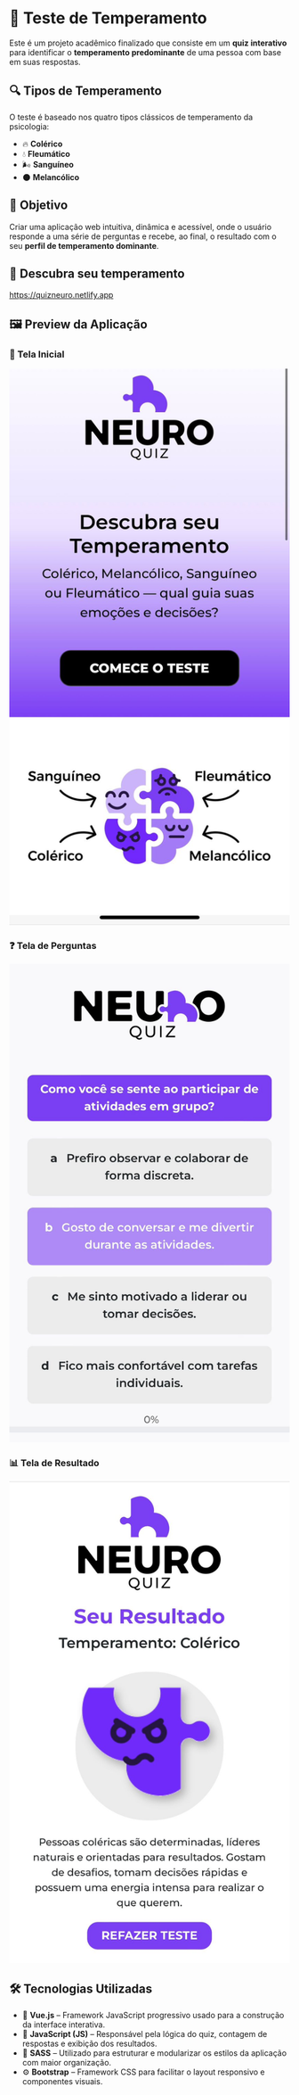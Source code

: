 # 🧠 Teste de Temperamento

Este é um projeto acadêmico finalizado que consiste em um **quiz interativo** para identificar o **temperamento predominante** de uma pessoa com base em suas respostas.



## 🔍 Tipos de Temperamento

O teste é baseado nos quatro tipos clássicos de temperamento da psicologia:

- 🔥 **Colérico**
- 💧 **Fleumático**
- 🌬️ **Sanguíneo**
- 🌑 **Melancólico**
  


## 🎯 Objetivo

Criar uma aplicação web intuitiva, dinâmica e acessível, onde o usuário responde a uma série de perguntas e recebe, ao final, o resultado com o seu **perfil de temperamento dominante**.



## 🧠 Descubra seu temperamento
https://quizneuro.netlify.app



## 🖼️ Preview da Aplicação

### 📌 Tela Inicial
![Tela Inicial](./src//assets/img/preview/mainPage.jpg)

### ❓ Tela de Perguntas
![Tela de Perguntas](./src//assets/img/preview/questionsPage.jpg)

### 📊 Tela de Resultado
![Tela de Resultado](./src//assets/img/preview/resultPage.jpg)



## 🛠️ Tecnologias Utilizadas

- 💚 **Vue.js** – Framework JavaScript progressivo usado para a construção da interface interativa.
- 📜 **JavaScript (JS)** – Responsável pela lógica do quiz, contagem de respostas e exibição dos resultados.
- 🎨 **SASS** – Utilizado para estruturar e modularizar os estilos da aplicação com maior organização.
- ⚙️ **Bootstrap** – Framework CSS para facilitar o layout responsivo e componentes visuais.


